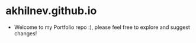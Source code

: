# akhilnev.github.io
- Welcome to my Portfolio repo :), please feel free to explore and suggest changes!
